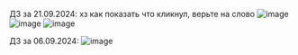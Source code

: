 ДЗ за 21.09.2024:
хз как показать что кликнул, верьте на слово
![image](https://github.com/user-attachments/assets/4dc003af-ffd8-4d0a-9d11-bbd5ee4b39cb)
![image](https://github.com/user-attachments/assets/94224deb-520b-4a3d-8d0d-ab3980d07cb7)
![image](https://github.com/user-attachments/assets/1d051974-b221-4e0c-ac3d-535f01555299)

ДЗ за 06.09.2024:
![image](https://github.com/user-attachments/assets/97f14492-ae47-43ab-aa3b-e342b8840422)


